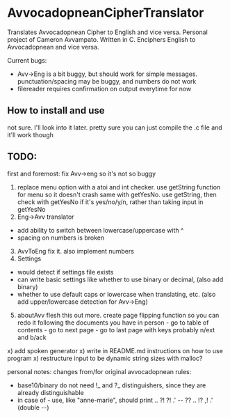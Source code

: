 # AvvocadopneanCipherTranslator
Translates Avvocadopnean Cipher to English and vice versa. Personal project of Cameron Avvampato. Written in C. Enciphers English to Avvocadopnean and vice versa.

Current bugs:
* Avv->Eng is a bit buggy, but should work for simple messages. punctuation/spacing may be buggy, and numbers do not work
* filereader requires confirmation on output everytime for now

## How to install and use
not sure. I'll look into it later. pretty sure you can just compile the .c file and it'll work though

## TODO:
first and foremost: fix Avv->eng so it's not so buggy

1) replace menu option with a atoi and int checker. use getString function for menu so it doesn't crash
    same with getYesNo. use getString, then check with getYesNo if it's yes/no/y/n, rather than taking input in getYesNo
2)  Eng->Avv translator
  - add ability to switch between lowercase/uppercase with ^
  - spacing on numbers is broken
3) AvvToEng
  fix it. also implement numbers
4) Settings
  - would detect if settings file exists
  - can write basic settings like whether to use binary or decimal, (also add binary)
  - whether to use default caps or lowercase when translating, etc. (also add upper/lowercase detection for Avv->Eng)
5) aboutAvv
    flesh this out more. create page flipping function so you can
    redo it following the documents you have in person
        - go to table of contents
        - go to next page
        - go to last page
            with keys probably n/ext and b/ack

x) add spoken generator
x) write in README.md instructions on how to use program
x) restructure input to be dynamic string sizes with malloc?

personal notes:
changes from/for original avvocadopnean rules:
- base10/binary do not need !_ and ?_ distinguishers, since they are already distinguishable
- in case of - use, like "anne-marie", should print .. ?! ?! .' -- ?? .. !? ,! .' (double --)
